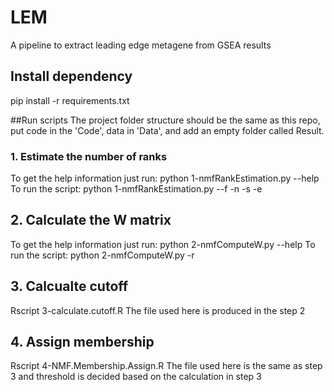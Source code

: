 # LEM
A pipeline to extract leading edge metagene from GSEA results

## Install dependency
pip install -r requirements.txt

##Run scripts
The project folder structure should be the same as this repo, put code in the 'Code', data in 'Data', and add an empty folder called Result.

### 1. Estimate the number of ranks
To get the help information just run: python 1-nmfRankEstimation.py --help 
To run the script: python 1-nmfRankEstimation.py --f <File Name> -n <Number of Runs> -s <Start Rank> -e <End Rank>

## 2. Calculate the W matrix
To get the help information just run: python 2-nmfComputeW.py --help 
To run the script: python 2-nmfComputeW.py -r <Number of Runs>

## 3. Calcualte cutoff
Rscript 3-calculate.cutoff.R <File Name>
The file used here is produced in the step 2

## 4. Assign membership
Rscript 4-NMF.Membership.Assign.R <File Name> <Threshold>
The file used here is the same as step 3 and threshold is decided based on the calculation in step 3
